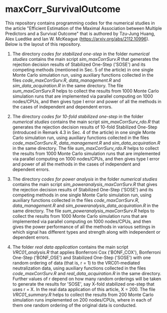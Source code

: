 # maxCorr_SurvivalOutcome
This repository contains programming codes for the numerical studies in the article "Efficient Estimation of the Maximal Association between Multiple Predictors and a Survival Outcome" that is authored by Tzu-Jung Huang, Alex Luedtke and Ian W. McKeague (https://arxiv.org/abs/2112.10996). Below is the layout of this repository.

1. The directory *codes for stabilized one-step* in the folder *numerical studies* contains the main script *sim_maxCorrSurv.R* that generates the rejection decision results of Stabilized One-Step ('SOSE') and its competing methods (mentioned in Sec. 5 of the article) in one single Monte Carlo simulation run, 
using auxiliary functions collected in the files *code_maxCorrSurv.R*, *data_management.R* and *sim_data_acquiration.R* in the same directory. 
The file *sum_maxCorrSurv.R* helps to collect the results from 1000 Monte Carlo simulation runs that are implemented via parallel computing on 1000 nodes/CPUs,
and then gives type I error and power of all the methods in the cases of independent and dependent errors.
  
2. The directory *codes for 10-fold stabilized one-step* in the folder *numerical studies* contains the main script *sim_maxCorrSurv_rdo.R* that generates the rejection decision results of 10-fold Stabilized One-Step (introduced in Remark 4.3 in Sec. 4 of the article) in one single Monte Carlo simulation run, 
using auxiliary functions collected in the files *code_maxCorrSurv.R*, *data_management.R* and *sim_data_acquiration.R* in the same directory.
The file *sum_maxCorrSurv_rdo.R* helps to collect the results from 1000 Monte Carlo simulation runs that are implemented via parallel computing on 1000 nodes/CPUs,
and then gives type I error and power of all the methods in the cases of independent and dependent errors.

3. The directory *codes for power analysis* in the folder *numerical studies* contains the main script *sim_poweranalysis_maxCorrSurv.R* that gives the rejection decision results of Stabilized One-Step ('SOSE') and its competing methods in one single Monte Carlo simulation run, 
using auxiliary functions collected in the files *code_maxCorrSurv.R*, *data_management.R* and *sim_poweranalysis_data_acquiration.R* in the same directory.
The file *sum_poweranalysis_maxCorrSurv.R* helps to collect the results from 1000 Monte Carlo simulation runs that are implemented via parallel computing on 1000 nodes/CPUs, and then gives the power performance of all the methods in various settings in which signal has different types and strength
along with independent or dependent errors. 

4. The folder *real data application* contains the main script *VRC01_analysis.R* that applies Bonferroni Cox ('BONF_COX'), 
Bonferroni One-Step ('BONF_OSE') and Stabilized One-Step ('SOSE') with one random ordering of data (that is, r = 1) to 
the VRC01-mediated neutralization data, using auxiliary functions collected in the files *code_maxCorrSurv.R* and *real_data_acquiration.R* 
in the same directory. Further values of r depend on how many random orderings will be taken to generate the results for 'SOSE', 
say X-fold stabilized one-step that uses r = X. In the real data application of this article, X = 200.
The file *VRC01_summary.R* helps to collect the results from 200 Monte Carlo simulation runs implemented on 200 nodes/CPUs, where in each of them
one random ordering of the original data is conducted.

